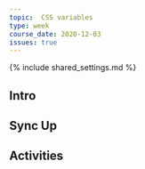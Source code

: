 ```yaml
---
topic:  CSS variables
type: week
course_date: 2020-12-03
issues: true
---
```


{% include shared_settings.md %}

## Intro

## Sync Up

## Activities


<!-- Was 🦃 day last semester -->
